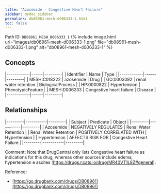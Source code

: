 ```yaml
---
title: "Azosemide - Congestive Heart Failure"
sidebar: mydoc_sidebar
permalink: db08961-mesh-d006333-1.html
toc: false 
---
```



Path ID: `DB08961_MESH_D006333_1`
{% include image.html url="images/db08961-mesh-d006333-1.png" file="db08961-mesh-d006333-1.png" alt="db08961-mesh-d006333-1" %}

## Concepts

|------------|------|---------|
| Identifier | Name | Type    |
|------------|------|---------|
| MESH:C018222 | azosemide | Drug |
| GO:0003092 | renal water retention | BiologicalProcess |
| HP:0000822 | Hypertension | PhenotypicFeature |
| MESH:D006333 | Congestive heart failure | Disease |
|------------|------|---------|

## Relationships

|---------|-----------|---------|
| Subject | Predicate | Object  |
|---------|-----------|---------|
| Azosemide | NEGATIVELY REGULATES | Renal Water Retention |
| Renal Water Retention | POSITIVELY CORRELATED WITH | Hypertension |
| Hypertension | AFFECTS RISK FOR | Congestive Heart Failure |
|---------|-----------|---------|

Comment: Note that DrugCentral only lists Congestive heart failure as indications for this drug, whereas other sources include edema, hypertension e ascites (https://drugs.ncats.io/drug/MR40VT1L8Z#general).

Reference: 
  - [https://go.drugbank.com/drugs/DB08961](https://go.drugbank.com/drugs/DB08961)
